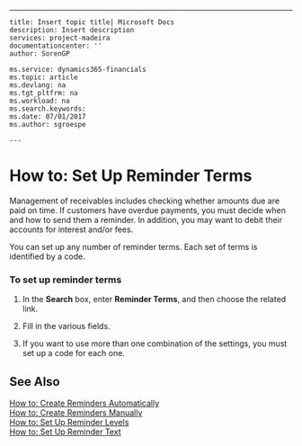 ---
    title: Insert topic title| Microsoft Docs
    description: Insert description
    services: project-madeira
    documentationcenter: ''
    author: SorenGP

    ms.service: dynamics365-financials
    ms.topic: article
    ms.devlang: na
    ms.tgt_pltfrm: na
    ms.workload: na
    ms.search.keywords:
    ms.date: 07/01/2017
    ms.author: sgroespe

    ---
# How to: Set Up Reminder Terms
Management of receivables includes checking whether amounts due are paid on time. If customers have overdue payments, you must decide when and how to send them a reminder. In addition, you may want to debit their accounts for interest and\/or fees.  
  
 You can set up any number of reminder terms. Each set of terms is identified by a code.  
  
### To set up reminder terms  
  
1.  In the **Search** box, enter **Reminder Terms**, and then choose the related link.  
  
2.  Fill in the various fields.  
  
3.  If you want to use more than one combination of the settings, you must set up a code for each one.  
  
## See Also  
 [How to: Create Reminders Automatically](../FullExperience/how-to-create-reminders-automatically.md)   
 [How to: Create Reminders Manually](../FullExperience/how-to-create-reminders-manually.md)   
 [How to: Set Up Reminder Levels](../FullExperience/how-to-set-up-reminder-levels.md)   
 [How to: Set Up Reminder Text](../FullExperience/how-to-set-up-reminder-text.md)